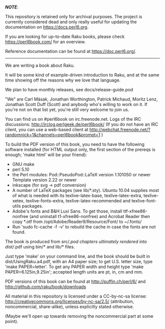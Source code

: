 ***NOTE***:

This repository is retained only for archival purposes. The project is
currently considered dead and only really useful for updating the
documentation on https://docs.perl6.org. 

If you are looking for up-to-date Raku books, please check
<https://perl6book.com/> for an overview.

Reference documentation can be found at <https://doc.perl6.org/>.

----------------------------------------------------------------------

We are writing a book about Raku.

It will be some kind of example-driven introduction to Raku, and at
the same time showing off the reasons why we love that language.

We plan to have monthly releases, see docs/release-guide.pod

"We" are Carl Mäsak, Jonathan Worthington, Patrick Michaud, Moritz
Lenz, Jonathan Scott Duff (Scott) and anybody who's willing to work on
it.  If you're not on that list yet, you're still very welcome to join
us.

You can find us on #perl6book on irc.freenode.net.  Logs of the IRC
discussions: <http://irclog.perlgeek.de/perl6book/> (If you do not
have an IRC client, you can use a web-based client at
<http://webchat.freenode.net/?randomnick=1&channels=perl6book&prompt=1>
)

To build the PDF version of this book, you need to have the following
software installed (for HTML output only, the first section of the prereqs
is enough; 'make html' will be your friend):

* GNU make
* perl 5.10
* the Perl modules:
  Pod::PseudoPod::LaTeX version 1.101050 or newer
  Template version 2.22 or newer
* inkscape (for svg -> pdf conversion)
* A number of LaTeX packages (see lib/*.sty). Ubuntu 10.04
  supplies most of what is needed with its texlive-latex-base,
  texlive-latex-extra, texlive-xetex, texlive-fonts-extra,
  texlive-latex-recommended and texlive-font-utils packages.
* Adobe's fonts and B&H Luxi Sans. To get those, install
  ttf-xfree86-nonfree (and uninstall t1-xfree86-nonfree) and
  Acrobat Reader then copy *.otf from
  /opt/Adobe/Reader9/Resource/Font/ to ~/.fonts/
* Run 'sudo fc-cache -f -v' to rebuild the cache in case the fonts
  are not found.

The book is produced from src/*.pod chapters ultimately rendered into
dist/*.pdf using bin/* and lib/* files.

Just type 'make' on your command line, and the book should be built in
dist/UsingRaku.a4.pdf, with an A4 paper size; to get U.S. letter
size, type 'make PAPER=letter'. To get any PAPER width and height type
'make PAPER=6.125in,9.25in'; accepted length units are pt, in, cm and mm.

PDF versions of this book can be found at 
http://puffin.ch/perl/6/ and http://github.com/raku/book/downloads

All material in this repository is licensed under a CC-by-nc-sa
license: <http://creativecommons.org/licenses/by-nc-sa/2.5/>
(attribution, noncommercial, share-alike), unless explicitly stated
otherwise.

(Maybe we'll open up towards removing the noncommercial part at some
point).
